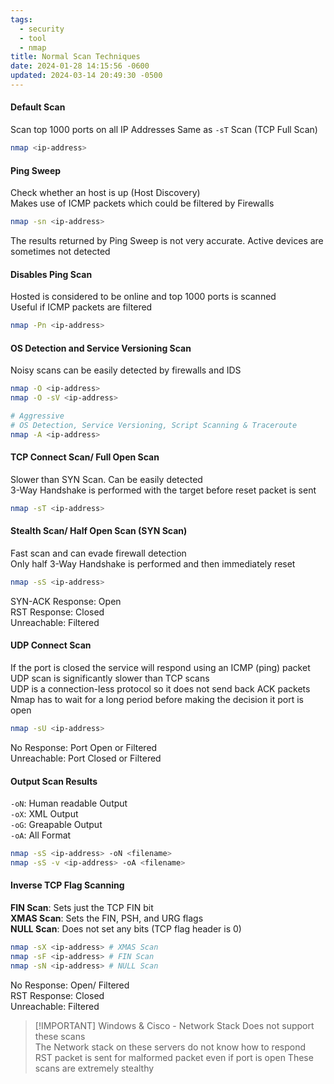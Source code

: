 ```yaml
---
tags:
  - security
  - tool
  - nmap
title: Normal Scan Techniques
date: 2024-01-28 14:15:56 -0600
updated: 2024-03-14 20:49:30 -0500
---
```


#### Default Scan

Scan top 1000 ports on all IP Addresses
Same as `-sT` Scan (TCP Full Scan)

````bash
nmap <ip-address>
````

#### Ping Sweep

Check whether an host is up (Host Discovery)  
Makes use of ICMP packets which could be filtered by Firewalls

````bash
nmap -sn <ip-address>
````

The results returned by Ping Sweep is not very accurate. Active devices are sometimes not detected

#### Disables Ping Scan

Hosted is considered to be online and top 1000 ports is scanned  
Useful if ICMP packets are filtered

````bash
nmap -Pn <ip-address>
````

#### OS Detection and Service Versioning Scan

Noisy scans can be easily detected by firewalls and IDS

````bash
nmap -O <ip-address>
nmap -O -sV <ip-address>

# Aggressive
# OS Detection, Service Versioning, Script Scanning & Traceroute
nmap -A <ip-address>
````

#### TCP Connect Scan/ Full Open Scan

Slower than SYN Scan. Can be easily detected  
3-Way Handshake is performed with the target before reset packet is sent  

````bash
nmap -sT <ip-address>
````

#### Stealth Scan/ Half Open Scan (SYN Scan)

Fast scan and can evade firewall detection  
Only half 3-Way Handshake is performed and then immediately reset

````bash
nmap -sS <ip-address>
````

SYN-ACK Response: Open  
RST Response: Closed  
Unreachable: Filtered

#### UDP Connect Scan

If the port is closed the service will respond using an ICMP (ping) packet  
UDP scan is significantly slower than TCP scans  
UDP is a connection-less protocol so it does not send back ACK packets  
Nmap has to wait for a long period before making the decision it port is open

````bash
nmap -sU <ip-address>
````

No Response: Port Open or Filtered  
Unreachable: Port Closed or Filtered

#### Output Scan Results

`-oN`: Human readable Output  
`-oX`: XML Output  
`-oG`: Greapable Output  
`-oA`: All Format

````bash
nmap -sS <ip-address> -oN <filename>
nmap -sS -v <ip-address> -oA <filename>
````

#### Inverse TCP Flag Scanning

**FIN Scan**: Sets just the TCP FIN bit  
**XMAS Scan**: Sets the FIN, PSH, and URG flags  
**NULL Scan**: Does not set any bits (TCP flag header is 0)

````bash
nmap -sX <ip-address> # XMAS Scan
nmap -sF <ip-address> # FIN Scan
nmap -sN <ip-address> # NULL Scan
````

No Response: Open/ Filtered  
RST Response: Closed  
Unreachable: Filtered

 > [!IMPORTANT] Windows & Cisco - Network Stack
 > Does not support these scans  
 > The Network stack on these servers do not know how to respond  
 > RST packet is sent for malformed packet even if port is open
 > These scans are extremely stealthy  
 